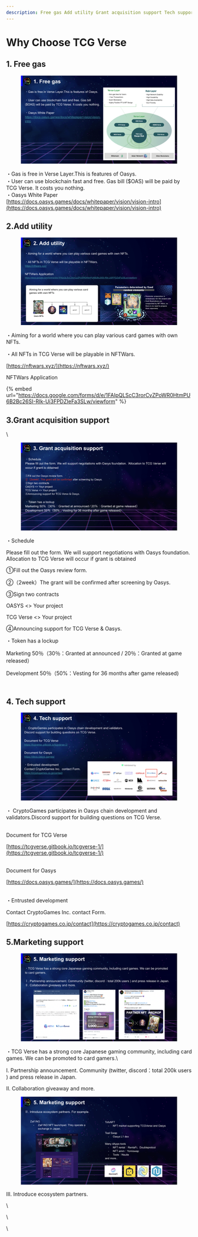 ```yaml
---
description: Free gas Add utility Grant acquisition support Tech support Marketing support
---
```


# Why Choose TCG Verse

## 1. Free gas

<figure><img src="../.gitbook/assets/スクリーンショット 2023-01-25 午後10.05.07.png" alt=""><figcaption></figcaption></figure>



・Gas is free in Verse Layer.This is features of Oasys. \
・User can use blockchain fast and free. Gas bill ($OAS) will be paid by TCG Verse. It costs you nothing.\
・Oasys White Paper\
[https://docs.oasys.games/docs/whitepaper/vision/vision-intro](https://docs.oasys.games/docs/whitepaper/vision/vision-intro)

## 2.Add utility

<figure><img src="../.gitbook/assets/スクリーンショット 2023-01-25 午後10.04.39.png" alt=""><figcaption></figcaption></figure>

・Aiming for a world where you can play various card games with own NFTs.

・All NFTs in TCG Verse will be playable in NFTWars.&#x20;

[https://nftwars.xyz/](https://nftwars.xyz/)

NFTWars Application

{% embed url="https://docs.google.com/forms/d/e/1FAIpQLScC3rorCvZPoWR0HtmPU6B2Bc26SI-RIk-Ui3FPDZIeFa3SLw/viewform" %}

## 3.Grant acquisition support

\


<figure><img src="../.gitbook/assets/スクリーンショット 2023-01-25 午後10.05.26.png" alt=""><figcaption></figcaption></figure>

・Schedule

Please fill out the form. We will support negotiations with Oasys foundation.  Allocation to TCG Verse will occur if grant is obtained



①Fill out the Oasys review form.

②（2week）The grant will be confirmed after screening by Oasys.&#x20;

③Sign two contracts

OASYS <> Your project&#x20;

TCG Verse <> Your project

④Announcing support for TCG Verse & Oasys.



・Token has a lockup

Marketing 50％（30％：Granted at announced / 20％：Granted at game released）

Development 50％（50%：Vesting for 36 months after game released)

\
4\. Tech support
----------------

<figure><img src="../.gitbook/assets/スクリーンショット 2023-01-25 午後10.05.37.png" alt=""><figcaption></figcaption></figure>

・ CryptoGames participates in Oasys chain development and validators.Discord support for building questions on TCG Verse.

\
Document for TCG Verse

[https://tcgverse.gitbook.io/tcgverse-1/](https://tcgverse.gitbook.io/tcgverse-1/)

\
Document for Oasys

[https://docs.oasys.games/](https://docs.oasys.games/)

\
・Entrusted development&#x20;

Contact CryptoGames Inc.  contact Form.

[https://cryptogames.co.jp/contact](https://cryptogames.co.jp/contact)

## 5.Marketing support

<figure><img src="../.gitbook/assets/スクリーンショット 2023-01-25 午後10.05.49.png" alt=""><figcaption></figcaption></figure>

・TCG Verse has a strong core Japanese gaming community, including card games. We can be promoted to card gamers.\


Ⅰ. Partnership announcement. Community (twitter, discord：total 200k users ) and press release in Japan.

Ⅱ. Collaboration giveaway and more.



<figure><img src="../.gitbook/assets/スクリーンショット 2023-01-25 午後10.06.01.png" alt=""><figcaption></figcaption></figure>

Ⅲ. Introduce ecosystem partners.&#x20;

\


\




\


##

## &#x20;
